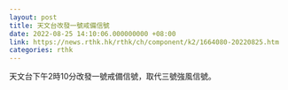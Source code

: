 ```yaml
---
layout: post
title: 天文台改發一號戒備信號
date: 2022-08-25 14:10:06.000000000 +08:00
link: https://news.rthk.hk/rthk/ch/component/k2/1664080-20220825.htm
categories: rthk
---
```


天文台下午2時10分改發一號戒備信號，取代三號強風信號。
